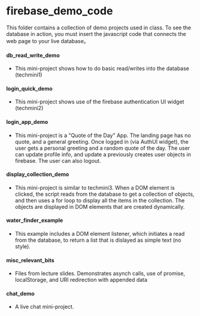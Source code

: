 # firebase_demo_code

This folder contains a collection of demo projects used in class.
To see the database in action, you must insert the javascript code that connects the web page to your live database。

#### db_read_write_demo    
- This mini-project shows how to do basic read/writes into the database (techmini1)

#### login_quick_demo      
- This mini-project shows use of the firebase authentication UI widget (techmini2)

#### login_app_demo        
- This mini-project is a "Quote of the Day" App.  The landing page has no quote, 
and a general greeting.  Once logged in (via AuthUI widget), the user gets a personal greeting
and a random quote of the day.   The user can update profile info, and update a previously creates user
objects in firebase.  The user can also logout. 
                      
#### display_collection_demo 
- This mini-project is similar to techmini3.  When a DOM element is clicked, the script 
reads from the database to get a collection of objects, and then uses a for loop to display 
all the items in the collection.  The objects are displayed in DOM elements that are 
created dynamically.

#### water_finder_example  
- This example includes a DOM element listener, which initiates a read from the database,
to return a list that is dislayed as simple text (no style).
  
#### misc_relevant_bits
- Files from lecture slides. Demonstrates asynch calls, use of promise, localStorage, and URI redirection with appended data

#### chat_demo
- A live chat mini-project.

  
  
